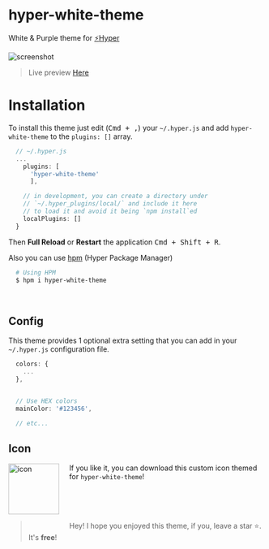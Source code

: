 # hyper-white-theme
White & Purple theme for [:zap:Hyper](https://hyper.is)

![screenshot](https://cloud.githubusercontent.com/assets/16429579/23942788/b1bc05fa-096d-11e7-9528-cef9da1f40e8.png)
> Live preview [Here][web_preview]

# Installation
To install this theme just edit (<kbd>Cmd + ,</kbd>) your `~/.hyper.js` and add `hyper-white-theme` to the `plugins: []` array.

```javascript
  // ~/.hyper.js
  ...
    plugins: [
      'hyper-white-theme'
      ],

    // in development, you can create a directory under
    // `~/.hyper_plugins/local/` and include it here
    // to load it and avoid it being `npm install`ed
    localPlugins: []
  }
```
Then **Full Reload** or **Restart** the application <kbd>Cmd + Shift + R</kbd>.

Also you can use [hpm](https://github.com/zeit/hpm) (Hyper Package Manager)

```bash
  # Using HPM
  $ hpm i hyper-white-theme
```

<br>

## Config
This theme provides 1 optional extra setting that you can add in your `~/.hyper.js` configuration file.

```javascript
  colors: {
    ...
  },


  // Use HEX colors
  mainColor: '#123456',

  // etc...
```
## Icon
<img src="https://cloud.githubusercontent.com/assets/16429579/23942872/ee8fd704-096d-11e7-95d5-2eb35c5df702.png" alt="icon" width="100" align="left" style="margin-right: 20px; margin-bottom: 30px" />

If you like it, you can download this custom icon themed for `hyper-white-theme`!

<br>
<br>
<br>


> Hey! I hope you enjoyed this theme, if you, leave a star :star:. It's **free**!

[screenshot]: assets/screenshot.png
[web_preview]: https://rawnly.github.io/hyper-white-theme
